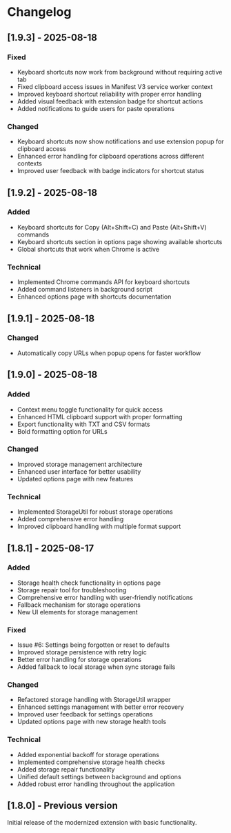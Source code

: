 # Changelog

## [1.9.3] - 2025-08-18

### Fixed
- Keyboard shortcuts now work from background without requiring active tab
- Fixed clipboard access issues in Manifest V3 service worker context
- Improved keyboard shortcut reliability with proper error handling
- Added visual feedback with extension badge for shortcut actions
- Added notifications to guide users for paste operations

### Changed  
- Keyboard shortcuts now show notifications and use extension popup for clipboard access
- Enhanced error handling for clipboard operations across different contexts
- Improved user feedback with badge indicators for shortcut status

## [1.9.2] - 2025-08-18

### Added
- Keyboard shortcuts for Copy (Alt+Shift+C) and Paste (Alt+Shift+V) commands
- Keyboard shortcuts section in options page showing available shortcuts
- Global shortcuts that work when Chrome is active

### Technical
- Implemented Chrome commands API for keyboard shortcuts
- Added command listeners in background script
- Enhanced options page with shortcuts documentation

## [1.9.1] - 2025-08-18

### Changed
- Automatically copy URLs when popup opens for faster workflow

## [1.9.0] - 2025-08-18

### Added
- Context menu toggle functionality for quick access
- Enhanced HTML clipboard support with proper formatting
- Export functionality with TXT and CSV formats
- Bold formatting option for URLs

### Changed
- Improved storage management architecture
- Enhanced user interface for better usability
- Updated options page with new features

### Technical
- Implemented StorageUtil for robust storage operations
- Added comprehensive error handling
- Improved clipboard handling with multiple format support

## [1.8.1] - 2025-08-17

### Added
- Storage health check functionality in options page
- Storage repair tool for troubleshooting
- Comprehensive error handling with user-friendly notifications
- Fallback mechanism for storage operations
- New UI elements for storage management

### Fixed
- Issue #6: Settings being forgotten or reset to defaults
- Improved storage persistence with retry logic
- Better error handling for storage operations
- Added fallback to local storage when sync storage fails

### Changed
- Refactored storage handling with StorageUtil wrapper
- Enhanced settings management with better error recovery
- Improved user feedback for settings operations
- Updated options page with new storage health tools

### Technical
- Added exponential backoff for storage operations
- Implemented comprehensive storage health checks
- Added storage repair functionality
- Unified default settings between background and options
- Added robust error handling throughout the application

## [1.8.0] - Previous version

Initial release of the modernized extension with basic functionality.
